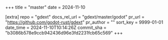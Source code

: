 +++
title = "master"
date = 2024-11-10

[extra]
repo = "gdext"
docs_rel_url = "gdext/master/godot"
pr_url = "https://github.com/godot-rust/gdext"
pr_author = ""
sort_key = 9999-01-01
date_time = 2024-11-10T10:14:26Z
commit_sha = "b3086b578e9ccb942436d96e3fd2231fcb65c569"
+++


